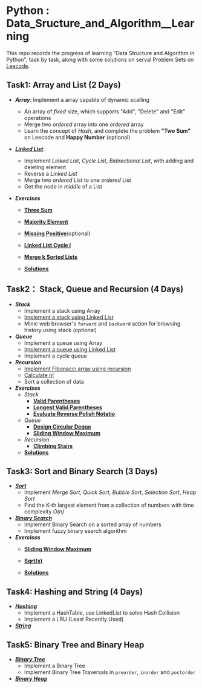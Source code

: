 # Python : Data_Sructure_and_Algorithm__Learning

This repo records the progress of learning "Data Structure and Algorithm in Python", task by task, along with some solutions on serval Problem Sets on [Leecode](https://leetcode-cn.com/profile/points/).


## Task1: Array and List (2 Days)  
- ***Array***:  Implement a array capable of dynamic scalling
  -  An array of *fixed* size, which supports "Add", "Delete" and "Edit" operations
  -  Merge two *ordered* array into one *ordered* array
  -  Learn the concept of *Hash*, and complete the problem **"Two Sum"** on Leecode and **Happy Number** (optional)
  
- ***[Linked List](https://github.com/Pyabecedarian/Data_Sructure-Algorithm__Learning/blob/master/task1/LinkedList.py)***:
  -  Implement *Linked List*, *Cycle List*, *Bidirectional List*, with adding and deleting element
  -  Reverse a *Linked List*
  -  Merge two *ordered* List to one *ordered* List
  -  Get the node in *middle* of a List
  
- ***Exercises***
  - **[Three Sum](https://leetcode.com/problems/3sum/)**
  - **[Majority Element](https://leetcode.com/problems/majority-element/)**
  - **[Missing Positive](https://leetcode.com/problems/first-missing-positive/)**(optional)
  - **[Linked List Cycle I](https://leetcode.com/problems/linked-list-cycle/)**
  - **[Merge k Sorted Lists](https://leetcode.com/problems/merge-k-sorted-lists/)**

  - **[Solutions](xxx)**

## Task2： Stack, Queue and Recursion (4 Days)
- ***Stack***
  - Implement a stack using Array
  - [Implement a stack using Linked List](https://github.com/Pyabecedarian/Data_Sructure-Algorithm__Learning/blob/master/task2/stack.py)
  - Minic web browser's `forward` and `backward` action for browsing history using stack (optional)
- ***Queue***
  - Implement a queue using Array
  - [Implement a queue using Linked List](https://github.com/Pyabecedarian/Data_Sructure-Algorithm__Learning/blob/master/task2/queue.py)
  - Implement a cycle queue
- ***Recursion***
  - [Implement Fibonacci array using recursion](https://github.com/Pyabecedarian/Data_Sructure-Algorithm__Learning/blob/master/task2/fibonacci.py)
  - [Calculate n!](https://github.com/Pyabecedarian/Data_Sructure-Algorithm__Learning/blob/master/task2/calc_n_fac.py)
  - Sort a collection of data
- ***Exercises***
  - *Stack*
    - **[Valid Parentheses](https://leetcode.com/problems/valid-parentheses/)**
    - **[Longest Valid Parentheses](https://leetcode.com/problems/longest-valid-parentheses/)**
    - **[Evaluate Reverse Polish Notatio](https://leetcode.com/problems/evaluate-reverse-polish-notation/)**
  - *Queue*
    - **[Design Circular Deque](https://leetcode.com/problems/design-circular-deque/)**
    - **[Sliding Window Maximum](https://leetcode.com/problems/sliding-window-maximum/)**
  - *Recursion*
    - **[Climbing Stairs](https://leetcode.com/problems/climbing-stairs/)**
  - **[Solutions](https://github.com/Pyabecedarian/Data_Sructure-Algorithm__Learning/tree/master/excersices/task2)**
  
## Task3: Sort and Binary Search (3 Days)
- ***[Sort](https://github.com/Pyabecedarian/Data_Sructure-Algorithm__Learning/tree/master/task3)***
  - Implement *Merge Sort*, *Quick Sort*, *Bubble Sort*, *Selection Sort*, *Heap Sort*
  - Find the K-th largest element from a collection of numbers with time complexity *O(n)*
- ***[Binary Search](https://github.com/Pyabecedarian/Data_Sructure-Algorithm__Learning/tree/master/task3)***
  - Implement Binary Search on a sorted array of numbers
  - Implement fuzzy binary search algorithm
- ***Exercises***
  - **[Sliding Window Maximum](https://leetcode.com/problems/sliding-window-maximum/)**
  - **[Sqrt(x)](https://leetcode.com/problems/sqrtx/)**
  
  - **[Solutions](https://github.com/Pyabecedarian/Data_Sructure-Algorithm__Learning/tree/master/excersices/task3)**

## Task4: Hashing and String (4 Days)
- ***[Hashing](https://github.com/Pyabecedarian/Data_Sructure-Algorithm__Learning/tree/master/task4)***
  - Implement a HashTable, use LinkedList to solve Hash Collision
  - Implement a LRU (Least Recently Used)
- ***[String]()***

## Task5: Binary Tree and Binary Heap
- ***[Binary Tree](https://github.com/Pyabecedarian/Data_Sructure-Algorithm__Learning/tree/master/task5)***
  - Implement a Binary Tree
  - Implement Binary Tree Traversals in `preorder`, `inorder` and `postorder`
- ***[Binary Heap]()***
